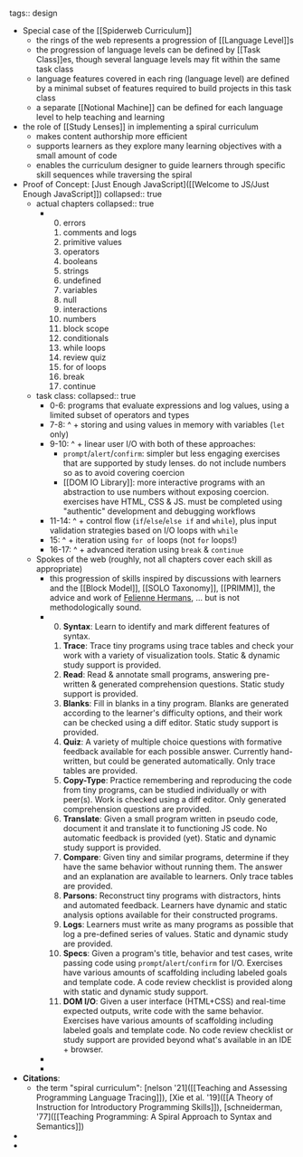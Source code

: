 tags:: design

- Special case of the [[Spiderweb Curriculum]]
	- the rings of the web represents a progression of [[Language Level]]s
	- the progression of language levels can be defined by [[Task Class]]es, though several language levels may fit within the same task class
	- language features covered in each ring (language level) are defined by a minimal subset of features required to build projects in this task class
	- a separate [[Notional Machine]] can be defined for each language level to help teaching and learning
- the role of [[Study Lenses]] in implementing a spiral curriculum
	- makes content authorship more efficient
	- supports learners as they explore many learning objectives with a small amount of code
	- enables the curriculum designer to guide learners through specific skill sequences while traversing the spiral
- Proof of Concept: [Just Enough JavaScript]([[Welcome to JS/Just Enough JavaScript]])
  collapsed:: true
	- actual chapters
	  collapsed:: true
		- 0. errors
		  1. comments and logs
		  2. primitive values
		  3. operators
		  4. booleans
		  5. strings
		  6. undefined
		  7. variables
		  8. null
		  9. interactions
		  10. numbers
		  11. block scope
		  12. conditionals
		  13. while loops
		  14. review quiz
		  15. for of loops
		  16. break
		  17. continue
	- task class:
	  collapsed:: true
		- 0-6: programs that evaluate expressions and log values, using a limited subset of operators and types
		- 7-8: ^ + storing and using values in memory with variables (`let` only)
		- 9-10: ^ + linear user I/O with both of these approaches:
			- `prompt`/`alert`/`confirm`: simpler but less engaging exercises that are supported by study lenses. do not include numbers so as to avoid covering coercion
			- [[DOM IO Library]]: more interactive programs with an abstraction to use numbers without exposing coercion. exercises have HTML, CSS & JS. must be completed using "authentic" development and debugging workflows
		- 11-14: ^ + control flow (`if`/`else`/`else if` and `while`), plus input validation strategies based on I/O loops with `while`
		- 15: ^ + iteration using `for of` loops (not `for` loops!)
		- 16-17: ^ + advanced iteration using `break` & `continue`
	- Spokes of the web (roughly, not all chapters cover each skill as appropriate)
		- this progression of skills inspired by discussions with learners and the [[Block Model]], [[SOLO Taxonomy]], [[PRIMM]], the advice and work of [Felienne Hermans](http://felienne.com/), ... but is not methodologically sound.
		- 0. **Syntax**: Learn to identify and mark different features of syntax. 
		  1. **Trace**: Trace tiny programs using trace tables and check your work with a variety of visualization tools.  Static & dynamic study support is provided.
		  2. **Read**: Read & annotate small programs, answering pre-written & generated comprehension questions.  Static study support is provided.
		  3. **Blanks**:  Fill in blanks in a tiny program.  Blanks are generated according to the learner's difficulty options, and their work can be checked using a diff editor. Static study support is provided.
		  4. **Quiz**: A variety of multiple choice questions with formative feedback available for each possible answer.  Currently hand-written, but could be generated automatically.  Only trace tables are provided.
		  5. **Copy-Type**: Practice remembering and reproducing the code from tiny programs, can be studied individually or with peer(s).  Work is checked using a diff editor.  Only generated comprehension questions are provided.
		  6. **Translate**: Given a small program written in pseudo code, document it and translate it to functioning JS code.  No automatic feedback is provided (yet). Static and dynamic study support is provided.
		  7. **Compare**: Given tiny and similar programs, determine if they have the same behavior without running them.  The answer and an explanation are available to learners.  Only trace tables are provided.
		  8. **Parsons**: Reconstruct tiny programs with distractors, hints and automated feedback.  Learners have dynamic and static analysis options available for their constructed programs.
		  9. **Logs**: Learners must write as many programs as possible that log a pre-defined series of values. Static and dynamic study are provided.
		  10. **Specs**: Given a program's title, behavior and test cases, write passing code using `prompt`/`alert`/`confirm` for I/O.  Exercises have various amounts of scaffolding including labeled goals and template code.  A code review checklist is provided along with static and dynamic study support.
		  11. **DOM I/O**: Given a user interface (HTML+CSS) and real-time expected outputs, write code with the same behavior.   Exercises have various amounts of scaffolding including labeled goals and template code.  No code review checklist or study support are provided beyond what's available in an IDE + browser.
		-
		-
- **Citations**:
	- the term "spiral curriculum": [nelson '21]([[Teaching and Assessing Programming Language Tracing]]), [Xie et al. '19]([[A Theory of Instruction for Introductory Programming Skills]]), [schneiderman, '77]([[Teaching Programming: A Spiral Approach to Syntax and Semantics]])
-
-
